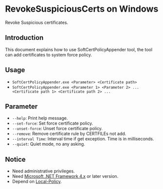 ﻿RevokeSuspiciousCerts on Windows
==============
Revoke Suspicious certificates.

## Introduction
This document explains how to use SoftCertPolicyAppender tool, the tool can add certificates to system force policy.


## Usage
* `SoftCertPolicyAppender.exe <Parameter> <Certificate path>`
* `SoftCertPolicyAppender.exe <Parameter 1> <Parameter 2> ... <Certificate path 1> <Certificate path 2> ...`

## Parameter
* `--help`: Print help message.
* `--set-force`: Set force certificate policy.
* `--unset-force`: Unset force certificate policy.
* `--remove`: Remove certificate rule by CERTFILEs not add.
* `--interval Time`: Interval time if get exception. Time is in milliseconds.
* `--quiet`: Quiet mode, no any asking.

## Notice
* Need administrative privileges.
* Need [Microsoft .NET Framework 4.x](https://www.microsoft.com/en-us/download/details.aspx?id=17718) or later version.
* Depend on [Local-Policy](https://bitbucket.org/MartinEden/local-policy/overview).
